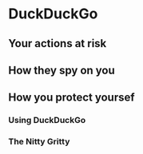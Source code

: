 # DuckDuckGo


## Your actions at risk

## How they spy on you

## How you protect yoursef

### Using DuckDuckGo

### The Nitty Gritty
